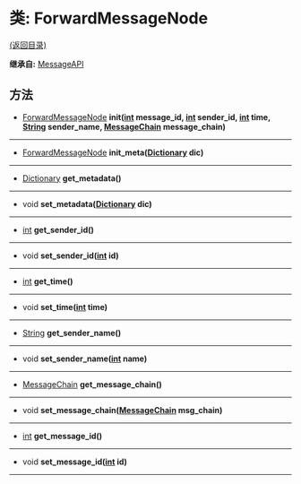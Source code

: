 # 类: ForwardMessageNode  
[(返回目录)](README.md)  
  
**继承自:** [MessageAPI](MessageAPI.md)  
  
## 方法 
  
- [ForwardMessageNode](ForwardMessageNode.md) **init([int](https://docs.godotengine.org/en/latest/classes/class_int.html) message_id, [int](https://docs.godotengine.org/en/latest/classes/class_int.html) sender_id, [int](https://docs.godotengine.org/en/latest/classes/class_int.html) time, [String](https://docs.godotengine.org/en/latest/classes/class_string.html) sender_name, [MessageChain](MessageChain.md) message_chain)**  
  
---  
  
- [ForwardMessageNode](ForwardMessageNode.md) **init_meta([Dictionary](https://docs.godotengine.org/en/latest/classes/class_dictionary.html) dic)**  
  
---  
  
- [Dictionary](https://docs.godotengine.org/en/latest/classes/class_dictionary.html) **get_metadata()**  
  
---  
  
- void **set_metadata([Dictionary](https://docs.godotengine.org/en/latest/classes/class_dictionary.html) dic)**  
  
---  
  
- [int](https://docs.godotengine.org/en/latest/classes/class_int.html) **get_sender_id()**  
  
---  
  
- void **set_sender_id([int](https://docs.godotengine.org/en/latest/classes/class_int.html) id)**  
  
---  
  
- [int](https://docs.godotengine.org/en/latest/classes/class_int.html) **get_time()**  
  
---  
  
- void **set_time([int](https://docs.godotengine.org/en/latest/classes/class_int.html) time)**  
  
---  
  
- [String](https://docs.godotengine.org/en/latest/classes/class_string.html) **get_sender_name()**  
  
---  
  
- void **set_sender_name([int](https://docs.godotengine.org/en/latest/classes/class_int.html) name)**  
  
---  
  
- [MessageChain](MessageChain.md) **get_message_chain()**  
  
---  
  
- void **set_message_chain([MessageChain](MessageChain.md) msg_chain)**  
  
---  
  
- [int](https://docs.godotengine.org/en/latest/classes/class_int.html) **get_message_id()**  
  
---  
  
- void **set_message_id([int](https://docs.godotengine.org/en/latest/classes/class_int.html) id)**  
  
---  
  

